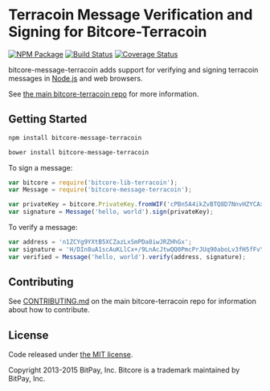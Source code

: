 # Terracoin Message Verification and Signing for Bitcore-Terracoin


[![NPM Package](https://img.shields.io/npm/v/bitcore-message-terracoin.svg?style=flat-square)](https://www.npmjs.org/package/bitcore-message-terracoin)
[![Build Status](https://img.shields.io/travis/terracoin/bitcore-message-terracoin.svg?branch=master&style=flat-square)](https://travis-ci.org/terracoin/bitcore-message-terracoin)
[![Coverage Status](https://img.shields.io/coveralls/terracoin/bitcore-message-terracoin.svg?style=flat-square)](https://coveralls.io/r/terracoin/bitcore-message-terracoin?branch=master)

bitcore-message-terracoin adds support for verifying and signing terracoin messages in [Node.js](http://nodejs.org/) and web browsers.

See [the main bitcore-terracoin repo](https://github.com/terracoin/bitcore-terracoin) for more information.

## Getting Started

```sh
npm install bitcore-message-terracoin
```

```sh
bower install bitcore-message-terracoin
```

To sign a message:

```javascript
var bitcore = require('bitcore-lib-terracoin');
var Message = require('bitcore-message-terracoin');

var privateKey = bitcore.PrivateKey.fromWIF('cPBn5A4ikZvBTQ8D7NnvHZYCAxzDZ5Z2TSGW2LkyPiLxqYaJPBW4');
var signature = Message('hello, world').sign(privateKey);
```

To verify a message:

```javascript
var address = 'n1ZCYg9YXtB5XCZazLxSmPDa8iwJRZHhGx';
var signature = 'H/DIn8uA1scAuKLlCx+/9LnAcJtwQQ0PmcPrJUq90aboLv3fH5fFvY+vmbfOSFEtGarznYli6ShPr9RXwY9UrIY=';
var verified = Message('hello, world').verify(address, signature);
```

## Contributing

See [CONTRIBUTING.md](https://github.com/terracoin/bitcore-terracoin/blob/master/CONTRIBUTING.md) on the main bitcore-terracoin repo for information about how to contribute.

## License

Code released under [the MIT license](https://github.com/bitpay/bitcore/blob/master/LICENSE).

Copyright 2013-2015 BitPay, Inc. Bitcore is a trademark maintained by BitPay, Inc.

